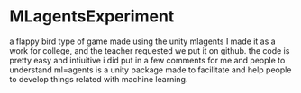 # MLagentsExperiment
a flappy bird type of game made using the unity mlagents
I made it as a work for college, and the teacher requested we put it on github.
the code is pretty easy and intiuitive i did put in a few comments for me and people to understand
ml=agents is a unity package made to facilitate and help people to develop things related with machine learning.

